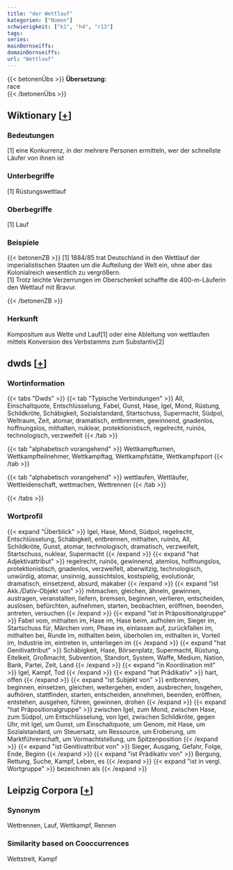 ```yaml
---
title: "der Wettlauf"
kategorien: ["Nomen"]
schwierigkeit: ["k1", "h4", "r13"]
tags:
series:
mainDornseiffs:
domainDornseiffs:
url: "Wettlauf"
---
```


{{< betonenÜbs >}}
**Übersetzung:**  
race  
{{< /betonenÜbs >}}

## Wiktionary [[+](https://de.wiktionary.org/wiki/Wettlauf)]

### Bedeutungen
[1] eine Konkurrenz, in der mehrere Personen ermitteln, wer der schnellste Läufer von ihnen ist  

### Unterbegriffe
[1] Rüstungswettlauf  

### Oberbegriffe
[1] Lauf  

### Beispiele
{{< betonenZB >}}
[1] 1884/85 trat Deutschland in den Wettlauf der imperialistischen Staaten um die Aufteilung der Welt ein, ohne aber das Kolonialreich wesentlich zu vergrößern.  
[1] Trotz leichte Verzerrungen im Oberschenkel schaffte die 400-m-Läuferin den Wettlauf mit Bravur.  

{{< /betonenZB >}}
### Herkunft
Kompositum aus Wette und Lauf[1] oder eine Ableitung von wettlaufen mittels Konversion des Verbstamms zum Substantiv[2]  



## dwds [[+](https://www.dwds.de/wb/Wettlauf)]

### Wortinformation
{{< tabs "Dwds" >}}
{{< tab "Typische Verbindungen" >}}
All, Einschaltquote, Entschlüsselung, Fabel, Gunst, Hase, Igel, Mond, Rüstung, Schildkröte, Schäbigkeit, Sozialstandard, Startschuss, Supermacht, Südpol, Weltraum, Zeit, atomar, dramatisch, entbrennen, gewinnend, gnadenlos, hoffnungslos, mithalten, nuklear, protektionistisch, regelrecht, ruinös, technologisch, verzweifelt
{{< /tab >}}

{{< tab "alphabetisch vorangehend" >}}
Wettkampfturnen, Wettkampfteilnehmer, Wettkampftag, Wettkampfstätte, Wettkampfsport
{{< /tab >}}

{{< tab "alphabetisch vorangehend" >}}
wettlaufen, Wettläufer, Wettleidenschaft, wettmachen, Wettrennen
{{< /tab >}}

{{< /tabs >}}

### Wortprofil
{{< expand "Überblick" >}} Igel, Hase, Mond, Südpol, regelrecht, Entschlüsselung, Schäbigkeit, entbrennen, mithalten, ruinös, All, Schildkröte, Gunst, atomar, technologisch, dramatisch, verzweifelt, Startschuss, nuklear, Supermacht {{< /expand >}}
{{< expand "hat Adjektivattribut" >}} regelrecht, ruinös, gewinnend, atemlos, hoffnungslos, protektionistisch, gnadenlos, verzweifelt, aberwitzig, technologisch, unwürdig, atomar, unsinnig, aussichtslos, kostspielig, evolutionär, dramatisch, einsetzend, absurd, makaber {{< /expand >}}
{{< expand "ist Akk./Dativ-Objekt von" >}} mitmachen, gleichen, ähneln, gewinnen, austragen, veranstalten, liefern, bremsen, beginnen, verlieren, entscheiden, auslösen, befürchten, aufnehmen, starten, beobachten, eröffnen, beenden, antreten, versuchen {{< /expand >}}
{{< expand "ist in Präpositionalgruppe" >}} Fabel vom, mithalten im, Hase im, Hase beim, aufholen im, Sieger im, Startschuss für, Märchen vom, Phase im, einlassen auf, zurückfallen im, mithalten bei, Runde im, mithalten beim, überholen im, mithalten in, Vorteil im, Industrie im, eintreten in, unterliegen im {{< /expand >}}
{{< expand "hat Genitivattribut" >}} Schäbigkeit, Hase, Börsenplatz, Supermacht, Rüstung, Eitelkeit, Großmacht, Subvention, Standort, System, Waffe, Medium, Nation, Bank, Partei, Zeit, Land {{< /expand >}}
{{< expand "in Koordination mit" >}} Igel, Kampf, Tod {{< /expand >}}
{{< expand "hat Prädikativ" >}} hart, offen {{< /expand >}}
{{< expand "ist Subjekt von" >}} entbrennen, beginnen, einsetzen, gleichen, weitergehen, enden, ausbrechen, losgehen, aufhören, stattfinden, starten, entscheiden, annehmen, beenden, eröffnen, entstehen, ausgehen, führen, gewinnen, drohen {{< /expand >}}
{{< expand "hat Präpositionalgruppe" >}} zwischen Igel, zum Mond, zwischen Hase, zum Südpol, um Entschlüsselung, von Igel, zwischen Schildkröte, gegen Uhr, mit Igel, um Gunst, um Einschaltquote, um Genom, mit Hase, um Sozialstandard, um Steuersatz, um Ressource, um Eroberung, um Marktführerschaft, um Vormachtstellung, um Spitzenposition {{< /expand >}}
{{< expand "ist Genitivattribut von" >}} Sieger, Ausgang, Gefahr, Folge, Ende, Beginn {{< /expand >}}
{{< expand "ist Prädikativ von" >}} Bergung, Rettung, Suche, Kampf, Leben, es {{< /expand >}}
{{< expand "ist in vergl. Wortgruppe" >}} bezeichnen als {{< /expand >}}

## Leipzig Corpora [[+](https://corpora.uni-leipzig.de/en/res?word=Wettlauf&corpusId=deu_newscrawl-public_2018)]


### Synonym
Wettrennen, Lauf, Wettkampf, Rennen


### Similarity based on Cooccurrences
Wettstreit, Kampf

